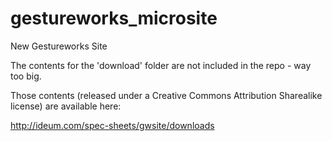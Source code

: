 # gestureworks_microsite
New Gestureworks Site

The contents for the 'download' folder are not included in the repo - way too big.

Those contents (released under a Creative Commons Attribution Sharealike license) are available here:

http://ideum.com/spec-sheets/gwsite/downloads
